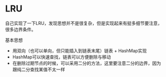 # LRU

自己实现了一下LRU，发现思想并不是很复杂，但是实现起来有挺多细节要注意，很多边界条件。

基本思想
- 用双向（也可以单向，但只能插入到链表末尾）链表 + HashMap实现
- HashMap可以快速查找，链表可以方便删除与移动
- 在删除过期节点的时候，可以采用二分的方法，这里要注意二分的边界，因为跟纯二分查找某值不太一样